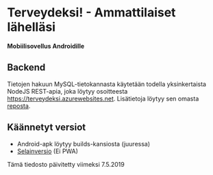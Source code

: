 # Terveydeksi! - Ammattilaiset lähelläsi
**Mobiilisovellus Androidille**

## Backend
Tietojen hakuun MySQL-tietokannasta käytetään todella yksinkertaista NodeJS REST-apia, joka löytyy osoitteesta https://terveydeksi.azurewebsites.net. Lisätietoja löytyy sen omasta [reposta](https://github.com/ojaha065/terveydeksiBackend).

## Käännetyt versiot
* Android-apk löytyy builds-kansiosta (juuressa)
* [Selainversio](https://terveydeksi.herokuapp.com) (Ei PWA)

Tämä tiedosto päivitetty viimeksi 7.5.2019
